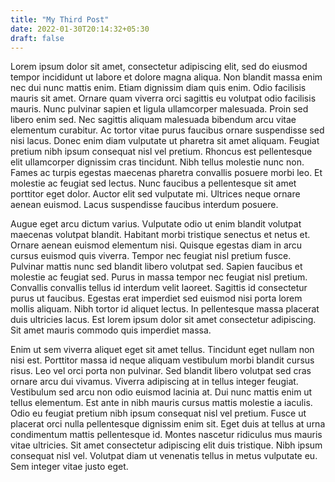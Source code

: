 ```yaml
---
title: "My Third Post"
date: 2022-01-30T20:14:32+05:30
draft: false
---
```


Lorem ipsum dolor sit amet, consectetur adipiscing elit, sed do eiusmod tempor incididunt ut labore et dolore magna aliqua. Non blandit massa enim nec dui nunc mattis enim. Etiam dignissim diam quis enim. Odio facilisis mauris sit amet. Ornare quam viverra orci sagittis eu volutpat odio facilisis mauris. Nunc pulvinar sapien et ligula ullamcorper malesuada. Proin sed libero enim sed. Nec sagittis aliquam malesuada bibendum arcu vitae elementum curabitur. Ac tortor vitae purus faucibus ornare suspendisse sed nisi lacus. Donec enim diam vulputate ut pharetra sit amet aliquam. Feugiat pretium nibh ipsum consequat nisl vel pretium. Rhoncus est pellentesque elit ullamcorper dignissim cras tincidunt. Nibh tellus molestie nunc non. Fames ac turpis egestas maecenas pharetra convallis posuere morbi leo. Et molestie ac feugiat sed lectus. Nunc faucibus a pellentesque sit amet porttitor eget dolor. Auctor elit sed vulputate mi. Ultrices neque ornare aenean euismod. Lacus suspendisse faucibus interdum posuere.

Augue eget arcu dictum varius. Vulputate odio ut enim blandit volutpat maecenas volutpat blandit. Habitant morbi tristique senectus et netus et. Ornare aenean euismod elementum nisi. Quisque egestas diam in arcu cursus euismod quis viverra. Tempor nec feugiat nisl pretium fusce. Pulvinar mattis nunc sed blandit libero volutpat sed. Sapien faucibus et molestie ac feugiat sed. Purus in massa tempor nec feugiat nisl pretium. Convallis convallis tellus id interdum velit laoreet. Sagittis id consectetur purus ut faucibus. Egestas erat imperdiet sed euismod nisi porta lorem mollis aliquam. Nibh tortor id aliquet lectus. In pellentesque massa placerat duis ultricies lacus. Est lorem ipsum dolor sit amet consectetur adipiscing. Sit amet mauris commodo quis imperdiet massa.

Enim ut sem viverra aliquet eget sit amet tellus. Tincidunt eget nullam non nisi est. Porttitor massa id neque aliquam vestibulum morbi blandit cursus risus. Leo vel orci porta non pulvinar. Sed blandit libero volutpat sed cras ornare arcu dui vivamus. Viverra adipiscing at in tellus integer feugiat. Vestibulum sed arcu non odio euismod lacinia at. Dui nunc mattis enim ut tellus elementum. Est ante in nibh mauris cursus mattis molestie a iaculis. Odio eu feugiat pretium nibh ipsum consequat nisl vel pretium. Fusce ut placerat orci nulla pellentesque dignissim enim sit. Eget duis at tellus at urna condimentum mattis pellentesque id. Montes nascetur ridiculus mus mauris vitae ultricies. Sit amet consectetur adipiscing elit duis tristique. Nibh ipsum consequat nisl vel. Volutpat diam ut venenatis tellus in metus vulputate eu. Sem integer vitae justo eget.
